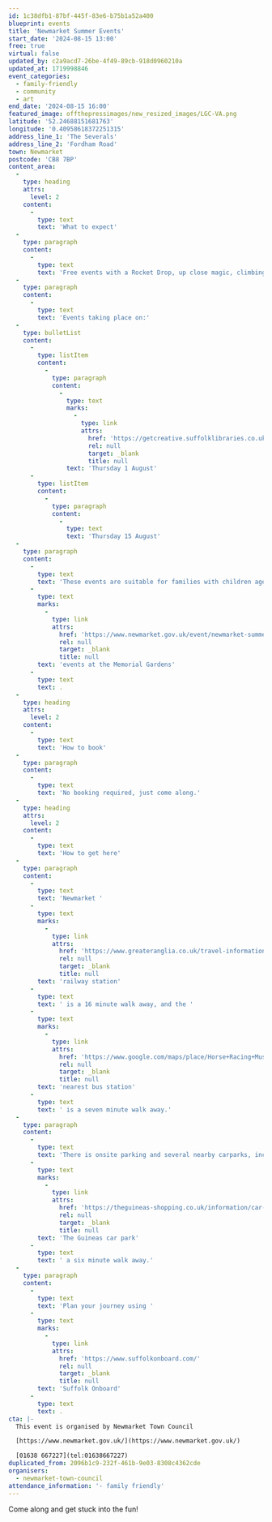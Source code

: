 ```yaml
---
id: 1c38dfb1-87bf-445f-83e6-b75b1a52a400
blueprint: events
title: 'Newmarket Summer Events'
start_date: '2024-08-15 13:00'
free: true
virtual: false
updated_by: c2a9acd7-26be-4f49-89cb-918d0960210a
updated_at: 1719998846
event_categories:
  - family-friendly
  - community
  - art
end_date: '2024-08-15 16:00'
featured_image: offthepressimages/new_resized_images/LGC-VA.png
latitude: '52.24688151681763'
longitude: '0.40958618372251315'
address_line_1: 'The Severals'
address_line_2: 'Fordham Road'
town: Newmarket
postcode: 'CB8 7BP'
content_area:
  -
    type: heading
    attrs:
      level: 2
    content:
      -
        type: text
        text: 'What to expect'
  -
    type: paragraph
    content:
      -
        type: text
        text: 'Free events with a Rocket Drop, up close magic, climbing wall (1 Aug), RPM bike trial display (15 Aug), large fairground ride, and much, much more!'
  -
    type: paragraph
    content:
      -
        type: text
        text: 'Events taking place on:'
  -
    type: bulletList
    content:
      -
        type: listItem
        content:
          -
            type: paragraph
            content:
              -
                type: text
                marks:
                  -
                    type: link
                    attrs:
                      href: 'https://getcreative.suffolklibraries.co.uk/things-to-do/newmarket-summer-01-08'
                      rel: null
                      target: _blank
                      title: null
                text: 'Thursday 1 August'
      -
        type: listItem
        content:
          -
            type: paragraph
            content:
              -
                type: text
                text: 'Thursday 15 August'
  -
    type: paragraph
    content:
      -
        type: text
        text: 'These events are suitable for families with children aged 10 and under. For families with children aged under 10, check out the '
      -
        type: text
        marks:
          -
            type: link
            attrs:
              href: 'https://www.newmarket.gov.uk/event/newmarket-summer-events-memorial-gardens-3/'
              rel: null
              target: _blank
              title: null
        text: 'events at the Memorial Gardens'
      -
        type: text
        text: .
  -
    type: heading
    attrs:
      level: 2
    content:
      -
        type: text
        text: 'How to book'
  -
    type: paragraph
    content:
      -
        type: text
        text: 'No booking required, just come along.'
  -
    type: heading
    attrs:
      level: 2
    content:
      -
        type: text
        text: 'How to get here'
  -
    type: paragraph
    content:
      -
        type: text
        text: 'Newmarket '
      -
        type: text
        marks:
          -
            type: link
            attrs:
              href: 'https://www.greateranglia.co.uk/travel-information/station-information/nmk'
              rel: null
              target: _blank
              title: null
        text: 'railway station'
      -
        type: text
        text: ' is a 16 minute walk away, and the '
      -
        type: text
        marks:
          -
            type: link
            attrs:
              href: 'https://www.google.com/maps/place/Horse+Racing+Museum/@52.243469,0.4042586,19z/data=!4m23!1m16!4m15!1m6!1m2!1s0x47d8426600107deb:0xf0338d80ad1822a2!2sNewmarket+High+St,+Newmarket+CB8+8JH!2m2!1d0.4051046!2d52.2434653!1m6!1m2!1s0x47d8426898d99ce7:0xd5068503fce0989b!2sThe+Stable+Cafe+%26+Community+Space,+65+High+St,+Newmarket+CB8+8NA!2m2!1d0.4062017!2d52.2439795!3e2!3m5!1s0x47d8426600814977:0x7974ce45dd6fbe4!8m2!3d52.243469!4d0.405055!16s%2Fg%2F11btm3yd2l?entry=ttu'
              rel: null
              target: _blank
              title: null
        text: 'nearest bus station'
      -
        type: text
        text: ' is a seven minute walk away.'
  -
    type: paragraph
    content:
      -
        type: text
        text: 'There is onsite parking and several nearby carparks, including '
      -
        type: text
        marks:
          -
            type: link
            attrs:
              href: 'https://theguineas-shopping.co.uk/information/car-parking.php'
              rel: null
              target: _blank
              title: null
        text: 'The Guineas car park'
      -
        type: text
        text: ' a six minute walk away.'
  -
    type: paragraph
    content:
      -
        type: text
        text: 'Plan your journey using '
      -
        type: text
        marks:
          -
            type: link
            attrs:
              href: 'https://www.suffolkonboard.com/'
              rel: null
              target: _blank
              title: null
        text: 'Suffolk Onboard'
      -
        type: text
        text: .
cta: |-
  This event is organised by Newmarket Town Council

  [https://www.newmarket.gov.uk/](https://www.newmarket.gov.uk/)

  [01638 667227](tel:01638667227)
duplicated_from: 2096b1c9-232f-461b-9e03-8308c4362cde
organisers:
  - newmarket-town-council
attendance_information: '- family friendly'
---
```

Come along and get stuck into the fun!